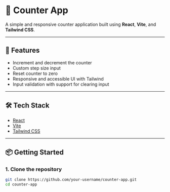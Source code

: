 # 🔢 Counter App

A simple and responsive counter application built using **React**, **Vite**, and **Tailwind CSS**.

---

## 🚀 Features

- Increment and decrement the counter
- Custom step size input
- Reset counter to zero
- Responsive and accessible UI with Tailwind
- Input validation with support for clearing input


---

## 🛠 Tech Stack

- [React](https://reactjs.org/)
- [Vite](https://vitejs.dev/)
- [Tailwind CSS](https://tailwindcss.com/)

---

## 📦 Getting Started

### 1. Clone the repository
```bash
git clone https://github.com/your-username/counter-app.git
cd counter-app
